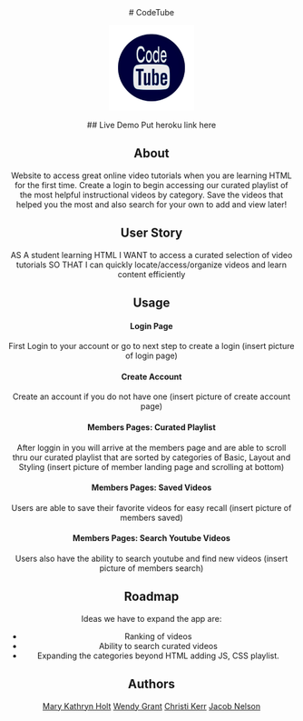 <center>
# CodeTube
<p align= "center">
<img src="./public/images/codetubelogo.png" alt="logo" width="150"/>
</p>
## Live Demo
Put heroku link here

## About
Website to access great online video tutorials when you are learning HTML for the first time. Create a login to begin accessing our curated playlist of the most helpful instructional videos by category. Save the videos that helped you the most and also search for your own to add and view later!

## User Story
AS A student learning HTML
I WANT to access a curated selection of video tutorials
SO THAT I can quickly locate/access/organize videos and learn content efficiently


## Usage

#### Login Page
First Login to your account or go to next step to create a login
(insert picture of login page)

#### Create Account
Create an account if you do not have one
(insert picture of create account page)

#### Members Pages: Curated Playlist
After loggin in you will arrive at the members page and are able to scroll thru our curated playlist that are sorted by categories of Basic, Layout and Styling
(insert picture of member landing page and scrolling at bottom)

#### Members Pages: Saved Videos
Users are able to save their favorite videos for easy recall 
(insert picture of members saved)

#### Members Pages: Search Youtube Videos
Users also have the ability to search youtube and find new videos
(insert picture of members search)

## Roadmap
Ideas we have to expand the app are:
* Ranking of videos
* Ability to search curated videos
* Expanding the categories beyond HTML adding JS, CSS playlist. 

## Authors 
[Mary Kathryn Holt](https://github.com/MaryKathryn0)
[Wendy Grant](https://github.com/wkgrant78)
[Christi Kerr](https://github.com/christinakerr)
[Jacob Nelson](https://github.com/Jacobn88)


